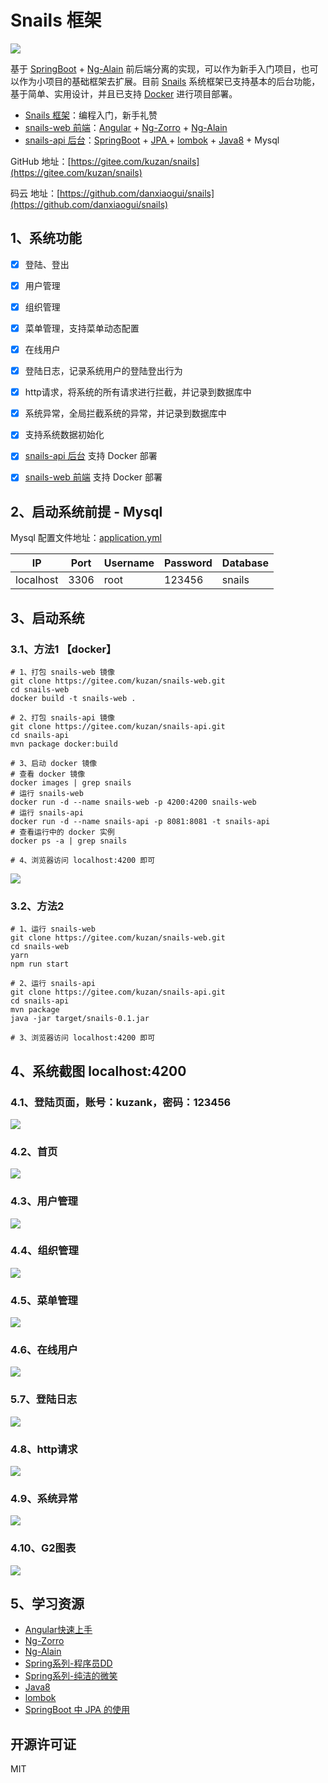 # Snails 框架
![](https://tva1.sinaimg.cn/large/006tNbRwgy1gb31ak9yfqj31h20u047a.jpg)

基于 [SpringBoot](https://spring.io/projects/spring-boot) + [Ng-Alain](https://ng-alain.com/) 前后端分离的实现，可以作为新手入门项目，也可以作为小项目的基础框架去扩展。目前 [Snails](https://zhuanlan.zhihu.com/p/103187754) 系统框架已支持基本的后台功能，基于简单、实用设计，并且已支持 [Docker](https://www.docker.com/) 进行项目部署。

- [Snails 框架](https://gitee.com/kuzan/snails)：编程入门，新手礼赞
- [snails-web 前端](https://gitee.com/kuzan/snails-web)：[Angular](https://angular.cn/) + [Ng-Zorro](https://ng.ant.design/docs/introduce/zh) + [Ng-Alain](https://ng-alain.com)
- [snails-api 后台](https://gitee.com/kuzan/snails-api)：[SpringBoot](https://spring.io/projects/spring-boot) + [JPA ](https://spring.io/guides/gs/accessing-data-jpa/)+ [lombok](https://projectlombok.org/) + [Java8](https://zhuanlan.zhihu.com/java8) + Mysql

GitHub 地址：[https://gitee.com/kuzan/snails](https://gitee.com/kuzan/snails)

码云 地址：[https://github.com/danxiaogui/snails](https://github.com/danxiaogui/snails)


## 1、系统功能
* [x]  登陆、登出
* [x]  用户管理
* [x]  组织管理
* [x]  菜单管理，支持菜单动态配置
* [x]  在线用户
* [x]  登陆日志，记录系统用户的登陆登出行为
* [x]  http请求，将系统的所有请求进行拦截，并记录到数据库中
* [x]  系统异常，全局拦截系统的异常，并记录到数据库中
* [x]  支持系统数据初始化
* [x]  [snails-api 后台](https://gitee.com/kuzan/snails-api) 支持 Docker 部署
* [x]  [snails-web 前端](https://gitee.com/kuzan/snails-web) 支持 Docker 部署



## 2、启动系统前提 - Mysql

Mysql 配置文件地址：[application.yml](https://gitee.com/kuzan/snails-api/blob/master/src/main/resources/application.yml)

| IP        | Port | Username | Password | Database |
| --------- | ---- | -------- | -------- | -------- |
| localhost | 3306 | root     | 123456   | snails   |



## 3、启动系统 

### 3.1、方法1 【docker】

```shell
# 1、打包 snails-web 镜像
git clone https://gitee.com/kuzan/snails-web.git
cd snails-web
docker build -t snails-web .

# 2、打包 snails-api 镜像
git clone https://gitee.com/kuzan/snails-api.git
cd snails-api
mvn package docker:build

# 3、启动 docker 镜像
# 查看 docker 镜像
docker images | grep snails
# 运行 snails-web
docker run -d --name snails-web -p 4200:4200 snails-web
# 运行 snails-api
docker run -d --name snails-api -p 8081:8081 -t snails-api
# 查看运行中的 docker 实例
docker ps -a | grep snails

# 4、浏览器访问 localhost:4200 即可
```
![](https://images.gitee.com/uploads/images/2020/0116/171913_40cc02d7_2129289.jpeg)

### 3.2、方法2 

```shell
# 1、运行 snails-web
git clone https://gitee.com/kuzan/snails-web.git
cd snails-web
yarn
npm run start

# 2、运行 snails-api
git clone https://gitee.com/kuzan/snails-api.git
cd snails-api
mvn package
java -jar target/snails-0.1.jar

# 3、浏览器访问 localhost:4200 即可
```



## 4、系统截图 localhost:4200

### 4.1、登陆页面，账号：kuzank，密码：123456
![](https://images.gitee.com/uploads/images/2020/0116/115529_4c6de3e2_2129289.jpeg)

### 4.2、首页
![](https://tva1.sinaimg.cn/large/006tNbRwgy1gb31ak9yfqj31h20u047a.jpg)

### 4.3、用户管理
![](https://images.gitee.com/uploads/images/2020/0116/115529_c0fc1cb6_2129289.jpeg)

### 4.4、组织管理
![](https://images.gitee.com/uploads/images/2020/0116/115530_d4588fb6_2129289.jpeg)

### 4.5、菜单管理
![](https://images.gitee.com/uploads/images/2020/0116/115530_b7cd92de_2129289.jpeg)

### 4.6、在线用户
![](https://images.gitee.com/uploads/images/2020/0116/115530_8f3b0019_2129289.jpeg)

### 5.7、登陆日志
![](https://images.gitee.com/uploads/images/2020/0116/115530_32bf531e_2129289.jpeg)

### 4.8、http请求
![](https://images.gitee.com/uploads/images/2020/0116/115530_bfaa1874_2129289.jpeg)

### 4.9、系统异常
![](https://images.gitee.com/uploads/images/2020/0116/115530_b9fb8f87_2129289.jpeg)

### 4.10、G2图表
![](https://images.gitee.com/uploads/images/2020/0116/115530_a062fb8a_2129289.jpeg)



## 5、学习资源

- [Angular快速上手](https://angular.cn/guide/quickstart)
- [Ng-Zorro](https://ng.ant.design/docs/introduce/zh)
- [Ng-Alain](https://ng-alain.com/)
- [Spring系列-程序员DD](http://blog.didispace.com/)
- [Spring系列-纯洁的微笑](http://www.ityouknow.com/spring-boot.html)
- [Java8](https://zhuanlan.zhihu.com/java8)
- [lombok](https://www.jianshu.com/p/365ea41b3573)
- [SpringBoot 中 JPA 的使用](https://www.jianshu.com/p/c14640b63653)


## 开源许可证
MIT
